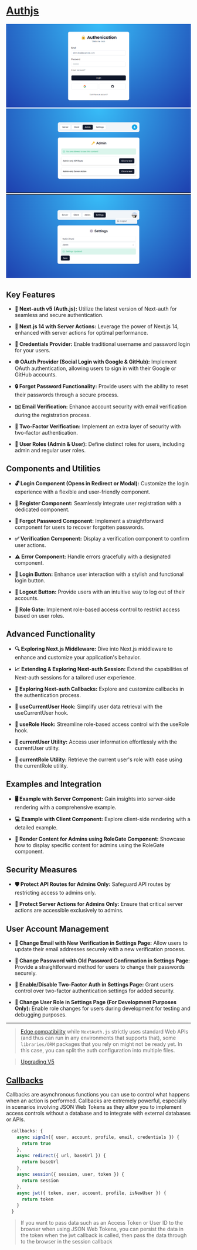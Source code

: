 # [Authjs](https://authjs.dev/)

![login](public/login.png)
![admin](public/admin.png)
![settings](public/settings.png)

## Key Features

- **🔐 Next-auth v5 (Auth.js):** Utilize the latest version of Next-auth for seamless and secure authentication.

- **🚀 Next.js 14 with Server Actions:** Leverage the power of Next.js 14, enhanced with server actions for optimal performance.

- **🔑 Credentials Provider:** Enable traditional username and password login for your users.

- **🌐 OAuth Provider (Social Login with Google & GitHub):** Implement OAuth authentication, allowing users to sign in with their Google or GitHub accounts.

- **🔒 Forgot Password Functionality:** Provide users with the ability to reset their passwords through a secure process.

- **✉️ Email Verification:** Enhance account security with email verification during the registration process.

- **📱 Two-Factor Verification:** Implement an extra layer of security with two-factor authentication.

- **👥 User Roles (Admin & User):** Define distinct roles for users, including admin and regular user roles.

## Components and Utilities

- **🔓 Login Component (Opens in Redirect or Modal):** Customize the login experience with a flexible and user-friendly component.

- **📝 Register Component:** Seamlessly integrate user registration with a dedicated component.

- **🤔 Forgot Password Component:** Implement a straightforward component for users to recover forgotten passwords.

- **✅ Verification Component:** Display a verification component to confirm user actions.

- **⚠️ Error Component:** Handle errors gracefully with a designated component.

- **🔘 Login Button:** Enhance user interaction with a stylish and functional login button.

- **🚪 Logout Button:** Provide users with an intuitive way to log out of their accounts.

- **🚧 Role Gate:** Implement role-based access control to restrict access based on user roles.

## Advanced Functionality

- **🔍 Exploring Next.js Middleware:** Dive into Next.js middleware to enhance and customize your application's behavior.

- **📈 Extending & Exploring Next-auth Session:** Extend the capabilities of Next-auth sessions for a tailored user experience.

- **🔄 Exploring Next-auth Callbacks:** Explore and customize callbacks in the authentication process.

- **👤 useCurrentUser Hook:** Simplify user data retrieval with the useCurrentUser hook.

- **🛂 useRole Hook:** Streamline role-based access control with the useRole hook.

- **🧑 currentUser Utility:** Access user information effortlessly with the currentUser utility.

- **👮 currentRole Utility:** Retrieve the current user's role with ease using the currentRole utility.

## Examples and Integration

- **🖥️ Example with Server Component:** Gain insights into server-side rendering with a comprehensive example.

- **💻 Example with Client Component:** Explore client-side rendering with a detailed example.

- **👑 Render Content for Admins using RoleGate Component:** Showcase how to display specific content for admins using the RoleGate component.

## Security Measures

- **🛡️ Protect API Routes for Admins Only:** Safeguard API routes by restricting access to admins only.

- **🔐 Protect Server Actions for Admins Only:** Ensure that critical server actions are accessible exclusively to admins.

## User Account Management

- **📧 Change Email with New Verification in Settings Page:** Allow users to update their email addresses securely with a new verification process.

- **🔑 Change Password with Old Password Confirmation in Settings Page:** Provide a straightforward method for users to change their passwords securely.

- **🔔 Enable/Disable Two-Factor Auth in Settings Page:** Grant users control over two-factor authentication settings for added security.

- **🔄 Change User Role in Settings Page (For Development Purposes Only):** Enable role changes for users during development for testing and debugging purposes.

---

> [Edge compatibility](https://authjs.dev/guides/upgrade-to-v5?authentication-method=middleware)
> while `NextAuth.js` strictly uses standard Web APIs (and thus can run in any environments that supports that), some `libraries/ORM` packages that you rely on might not be ready yet. In this case, you can split the auth configuration into multiple files.

> [Upgrading V5](https://authjs.dev/guides/upgrade-to-v5?authentication-method=middleware#new-features)

## [Callbacks](https://authjs.dev/guides/basics/callbacks#:~:text=Callbacks%201%20Sign%20in%20callback%20Use%20the%20signIn,3%20JWT%20callback%20...%204%20Session%20callback%20)

Callbacks are asynchronous functions you can use to control what happens when an action is performed. Callbacks are extremely powerful, especially in scenarios involving JSON Web Tokens as they allow you to implement access controls without a database and to integrate with external databases or APIs.

```ts
  callbacks: {
    async signIn({ user, account, profile, email, credentials }) {
      return true
    },
    async redirect({ url, baseUrl }) {
      return baseUrl
    },
    async session({ session, user, token }) {
      return session
    },
    async jwt({ token, user, account, profile, isNewUser }) {
      return token
    }
  }
```

> If you want to pass data such as an Access Token or User ID to the browser when using JSON Web Tokens, you can persist the data in the token when the jwt callback is called, then pass the data through to the browser in the session callback
